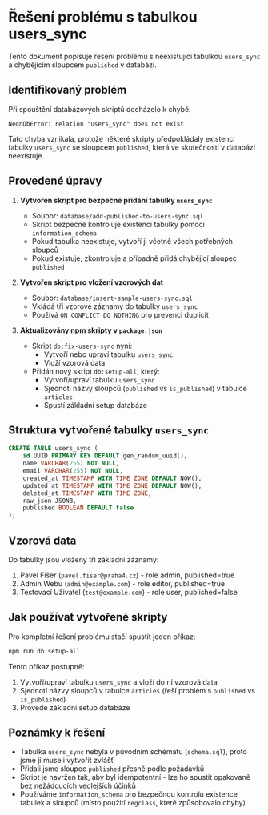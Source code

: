# Řešení problému s tabulkou users_sync

Tento dokument popisuje řešení problému s neexistující tabulkou `users_sync` a chybějícím sloupcem `published` v databázi.

## Identifikovaný problém

Při spouštění databázových skriptů docházelo k chybě:

```
NeonDbError: relation "users_sync" does not exist
```

Tato chyba vznikala, protože některé skripty předpokládaly existenci tabulky `users_sync` se sloupcem `published`, která ve skutečnosti v databázi neexistuje.

## Provedené úpravy

1. **Vytvořen skript pro bezpečné přidání tabulky `users_sync`**
   - Soubor: `database/add-published-to-users-sync.sql`
   - Skript bezpečně kontroluje existenci tabulky pomocí `information_schema`
   - Pokud tabulka neexistuje, vytvoří ji včetně všech potřebných sloupců
   - Pokud existuje, zkontroluje a případně přidá chybějící sloupec `published`

2. **Vytvořen skript pro vložení vzorových dat**
   - Soubor: `database/insert-sample-users-sync.sql`
   - Vkládá tři vzorové záznamy do tabulky `users_sync`
   - Používá `ON CONFLICT DO NOTHING` pro prevenci duplicit

3. **Aktualizovány npm skripty v `package.json`**
   - Skript `db:fix-users-sync` nyní:
     - Vytvoří nebo upraví tabulku `users_sync`
     - Vloží vzorová data
   - Přidán nový skript `db:setup-all`, který:
     - Vytvoří/upraví tabulku `users_sync`
     - Sjednotí názvy sloupců (`published` vs `is_published`) v tabulce `articles`
     - Spustí základní setup databáze

## Struktura vytvořené tabulky `users_sync`

```sql
CREATE TABLE users_sync (
    id UUID PRIMARY KEY DEFAULT gen_random_uuid(),
    name VARCHAR(255) NOT NULL,
    email VARCHAR(255) NOT NULL,
    created_at TIMESTAMP WITH TIME ZONE DEFAULT NOW(),
    updated_at TIMESTAMP WITH TIME ZONE DEFAULT NOW(),
    deleted_at TIMESTAMP WITH TIME ZONE,
    raw_json JSONB,
    published BOOLEAN DEFAULT false
);
```

## Vzorová data

Do tabulky jsou vloženy tři základní záznamy:

1. Pavel Fišer (`pavel.fiser@praha4.cz`) - role admin, published=true
2. Admin Webu (`admin@example.com`) - role editor, published=true
3. Testovací Uživatel (`test@example.com`) - role user, published=false

## Jak používat vytvořené skripty

Pro kompletní řešení problému stačí spustit jeden příkaz:

```bash
npm run db:setup-all
```

Tento příkaz postupně:
1. Vytvoří/upraví tabulku `users_sync` a vloží do ní vzorová data
2. Sjednotí názvy sloupců v tabulce `articles` (řeší problém s `published` vs `is_published`)
3. Provede základní setup databáze

## Poznámky k řešení

- Tabulka `users_sync` nebyla v původním schématu (`schema.sql`), proto jsme ji museli vytvořit zvlášť
- Přidali jsme sloupec `published` přesně podle požadavků
- Skript je navržen tak, aby byl idempotentní - lze ho spustit opakovaně bez nežádoucích vedlejších účinků
- Používáme `information_schema` pro bezpečnou kontrolu existence tabulek a sloupců (místo použití `regclass`, které způsobovalo chyby)
